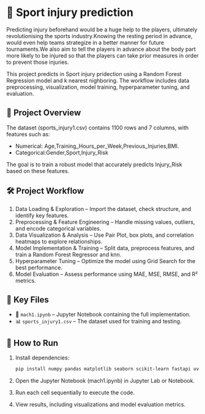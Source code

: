 # 🏡 Sport injury prediction
Predicting injury beforehand would be a huge help to the players, ultimately revolutionising the sports industry.Knowing the resting period in advance, would even help teams strategize in a better manner for future tournaments.We also aim to tell the players in advance about the body part more likely to be injured so that the players can take prior measures in order to prevent those injuries.

This project predicts in Sport injury pridection using a Random Forest Regression model and k nearest nighboring. The workflow includes data preprocessing, visualization, model training, hyperparameter tuning, and evaluation.

## 📌 Project Overview

The dataset (sports_injury1.csv) contains 1100 rows and 7 columns, with features such as:

- Numerical: Age,Training_Hours_per_Week,Previous_Injuries,BMI.
- Categorical:Gender,Sport,Injury_Risk

The goal is to train a robust model that accurately predicts Injury_Risk based on these features.

## 🛠 Project Workflow

1. Data Loading & Exploration – Import the dataset, check structure, and identify key features.
2. Preprocessing & Feature Engineering – Handle missing values, outliers, and encode categorical variables.
3. Data Visualization & Analysis – Use Pair Plot, box plots, and correlation heatmaps to explore relationships.
4. Model Implementation & Training – Split data, preprocess features, and train a Random Forest Regressor and knn.
5. Hyperparameter Tuning – Optimize the model using Grid Search for the best performance.
6. Model Evaluation – Assess performance using MAE, MSE, RMSE, and R² metrics.

## 📂 Key Files

- 📜 `mach1.ipynb` – Jupyter Notebook containing the full implementation.
- 📊 `sports_injury1.csv` – The dataset used for training and testing.

## 🚀 How to Run

1. Install dependencies:

   ```bash
   pip install numpy pandas matplotlib seaborn scikit-learn fastapi uvicorn joblib pydantic python-multipart

   ```

2. Open the Jupyter Notebook (mach1.ipynb) in Jupyter Lab or Notebook.

3. Run each cell sequentially to execute the code.

4. View results, including visualizations and model evaluation metrics.
